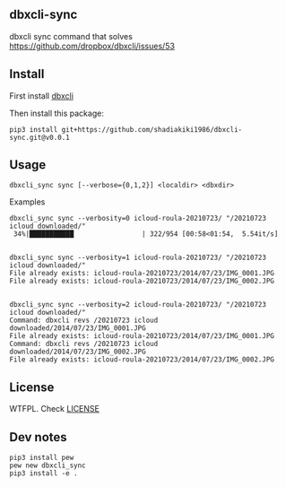 ## dbxcli-sync

dbxcli sync command that solves https://github.com/dropbox/dbxcli/issues/53


## Install

First install [dbxcli](https://github.com/dropbox/dbxcli/)

Then install this package:

```
pip3 install git+https://github.com/shadiakiki1986/dbxcli-sync.git@v0.0.1
```

## Usage

```
dbxcli_sync sync [--verbose={0,1,2}] <localdir> <dbxdir>
```

Examples

```
dbxcli_sync sync --verbosity=0 icloud-roula-20210723/ "/20210723 icloud downloaded/"
 34%|███████████                 | 322/954 [00:58<01:54,  5.54it/s]


dbxcli_sync sync --verbosity=1 icloud-roula-20210723/ "/20210723 icloud downloaded/"
File already exists: icloud-roula-20210723/2014/07/23/IMG_0001.JPG
File already exists: icloud-roula-20210723/2014/07/23/IMG_0002.JPG


dbxcli_sync sync --verbosity=2 icloud-roula-20210723/ "/20210723 icloud downloaded/"
Command: dbxcli revs /20210723 icloud downloaded/2014/07/23/IMG_0001.JPG
File already exists: icloud-roula-20210723/2014/07/23/IMG_0001.JPG
Command: dbxcli revs /20210723 icloud downloaded/2014/07/23/IMG_0002.JPG
File already exists: icloud-roula-20210723/2014/07/23/IMG_0002.JPG
```

## License

WTFPL. Check [LICENSE](LICENSE)


## Dev notes

```
pip3 install pew
pew new dbxcli_sync
pip3 install -e .
```
